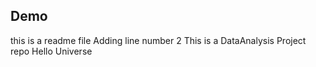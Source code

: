 ## Demo 

this is a readme file
Adding line number 2
This is a DataAnalysis Project repo
Hello Universe
